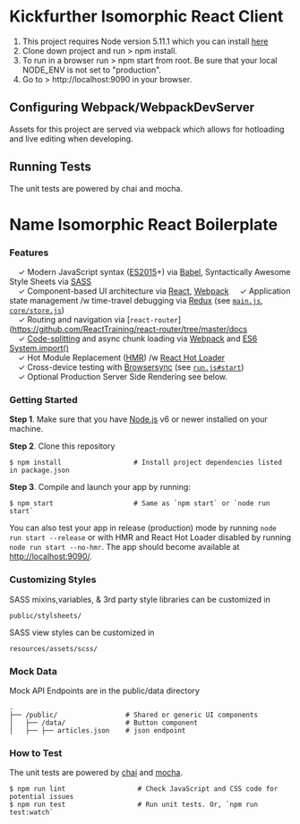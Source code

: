 # Kickfurther Isomorphic React Client


1. This project requires Node version 5.11.1 which you can install [here](https://nodejs.org/en/download/releases/)
2. Clone down project and run > npm install.
3. To run in a browser run > npm start
from root. Be sure that your local NODE_ENV is not set to "production".
4. Go to > http://localhost:9090 in your browser.

## Configuring Webpack/WebpackDevServer
Assets for this project are served via webpack which allows for hotloading and live editing when developing.

## Running Tests
The unit tests are powered by chai and mocha.

# Name Isomorphic React Boilerplate


### Features

&nbsp; &nbsp; ✓ Modern JavaScript syntax ([ES2015](http://babeljs.io/docs/learn-es2015/)+) via [Babel](http://babeljs.io/), Syntactically Awesome Style Sheets via [SASS](http://sass-lang.com/)<br>
&nbsp; &nbsp; ✓ Component-based UI architecture via [React](http://facebook.github.io/react/), [Webpack](https://webpack.github.io/)
&nbsp; &nbsp; ✓ Application state management /w time-travel debugging via [Redux](http://redux.js.org/) (see [`main.js`](main.js), [`core/store.js`](core/store.js))<br>
&nbsp; &nbsp; ✓ Routing and navigation via [`react-router`](https://github.com/ReactTraining/react-router/tree/master/docs<br>
&nbsp; &nbsp; ✓ [Code-splitting](https://github.com/webpack/docs/wiki/code-splitting) and async chunk loading via [Webpack](https://webpack.github.io/) and [ES6 System.import()](http://www.2ality.com/2014/09/es6-modules-final.html)<br>
&nbsp; &nbsp; ✓ Hot Module Replacement ([HMR](https://webpack.github.io/docs/hot-module-replacement.html)) /w [React Hot Loader](http://gaearon.github.io/react-hot-loader/)<br>
&nbsp; &nbsp; ✓ Cross-device testing with [Browsersync](https://browsersync.io/) (see [`run.js#start`](run.js))<br>
&nbsp; &nbsp; ✓ Optional Production Server Side Rendering see below.


### Getting Started

**Step 1**. Make sure that you have [Node.js](https://nodejs.org/) v6 or newer installed on your machine.

**Step 2**. Clone this repository

```shell
$ npm install                  # Install project dependencies listed in package.json
```

**Step 3**. Compile and launch your app by running:

```shell
$ npm start                    # Same as `npm start` or `node run start`
```

You can also test your app in release (production) mode by running `node run start --release` or
with HMR and React Hot Loader disabled by running `node run start --no-hmr`. The app should become
available at [http://localhost:9090/](http://localhost:9090/).

### Customizing Styles

SASS mixins,variables, & 3rd party style libraries can be customized in

```shell
public/stylsheets/
```
SASS view styles can be customized in

```shell
resources/assets/scss/
```

### Mock Data

Mock API Endpoints are in the public/data directory

```shell
.
├── /public/                 # Shared or generic UI components
│   ├── /data/               # Button component
│   ├── ├── articles.json    # json endpoint
```

### How to Test

The unit tests are powered by [chai](http://chaijs.com/) and [mocha](http://mochajs.org/).

```shell
$ npm run lint                  # Check JavaScript and CSS code for potential issues
$ npm run test                  # Run unit tests. Or, `npm run test:watch`
```
